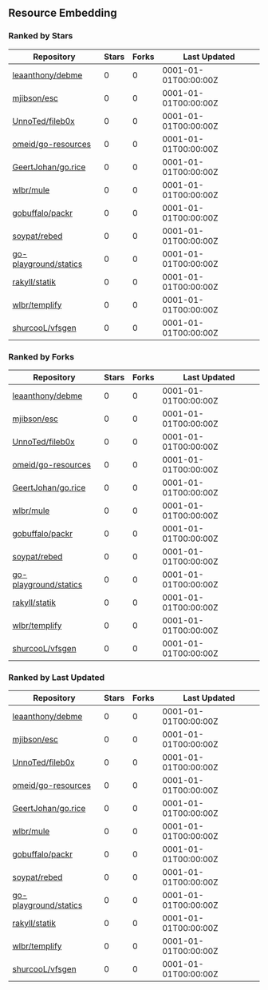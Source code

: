 ## Resource Embedding

### Ranked by Stars

| Repository | Stars | Forks | Last Updated |
|------------|-------|-------|--------------|
| [leaanthony/debme](https://github.com/leaanthony/debme) | 0 | 0 | 0001-01-01T00:00:00Z |
| [mjibson/esc](https://github.com/mjibson/esc) | 0 | 0 | 0001-01-01T00:00:00Z |
| [UnnoTed/fileb0x](https://github.com/UnnoTed/fileb0x) | 0 | 0 | 0001-01-01T00:00:00Z |
| [omeid/go-resources](https://github.com/omeid/go-resources) | 0 | 0 | 0001-01-01T00:00:00Z |
| [GeertJohan/go.rice](https://github.com/GeertJohan/go.rice) | 0 | 0 | 0001-01-01T00:00:00Z |
| [wlbr/mule](https://github.com/wlbr/mule) | 0 | 0 | 0001-01-01T00:00:00Z |
| [gobuffalo/packr](https://github.com/gobuffalo/packr) | 0 | 0 | 0001-01-01T00:00:00Z |
| [soypat/rebed](https://github.com/soypat/rebed) | 0 | 0 | 0001-01-01T00:00:00Z |
| [go-playground/statics](https://github.com/go-playground/statics) | 0 | 0 | 0001-01-01T00:00:00Z |
| [rakyll/statik](https://github.com/rakyll/statik) | 0 | 0 | 0001-01-01T00:00:00Z |
| [wlbr/templify](https://github.com/wlbr/templify) | 0 | 0 | 0001-01-01T00:00:00Z |
| [shurcooL/vfsgen](https://github.com/shurcooL/vfsgen) | 0 | 0 | 0001-01-01T00:00:00Z |

### Ranked by Forks

| Repository | Stars | Forks | Last Updated |
|------------|-------|-------|--------------|
| [leaanthony/debme](https://github.com/leaanthony/debme) | 0 | 0 | 0001-01-01T00:00:00Z |
| [mjibson/esc](https://github.com/mjibson/esc) | 0 | 0 | 0001-01-01T00:00:00Z |
| [UnnoTed/fileb0x](https://github.com/UnnoTed/fileb0x) | 0 | 0 | 0001-01-01T00:00:00Z |
| [omeid/go-resources](https://github.com/omeid/go-resources) | 0 | 0 | 0001-01-01T00:00:00Z |
| [GeertJohan/go.rice](https://github.com/GeertJohan/go.rice) | 0 | 0 | 0001-01-01T00:00:00Z |
| [wlbr/mule](https://github.com/wlbr/mule) | 0 | 0 | 0001-01-01T00:00:00Z |
| [gobuffalo/packr](https://github.com/gobuffalo/packr) | 0 | 0 | 0001-01-01T00:00:00Z |
| [soypat/rebed](https://github.com/soypat/rebed) | 0 | 0 | 0001-01-01T00:00:00Z |
| [go-playground/statics](https://github.com/go-playground/statics) | 0 | 0 | 0001-01-01T00:00:00Z |
| [rakyll/statik](https://github.com/rakyll/statik) | 0 | 0 | 0001-01-01T00:00:00Z |
| [wlbr/templify](https://github.com/wlbr/templify) | 0 | 0 | 0001-01-01T00:00:00Z |
| [shurcooL/vfsgen](https://github.com/shurcooL/vfsgen) | 0 | 0 | 0001-01-01T00:00:00Z |

### Ranked by Last Updated

| Repository | Stars | Forks | Last Updated |
|------------|-------|-------|--------------|
| [leaanthony/debme](https://github.com/leaanthony/debme) | 0 | 0 | 0001-01-01T00:00:00Z |
| [mjibson/esc](https://github.com/mjibson/esc) | 0 | 0 | 0001-01-01T00:00:00Z |
| [UnnoTed/fileb0x](https://github.com/UnnoTed/fileb0x) | 0 | 0 | 0001-01-01T00:00:00Z |
| [omeid/go-resources](https://github.com/omeid/go-resources) | 0 | 0 | 0001-01-01T00:00:00Z |
| [GeertJohan/go.rice](https://github.com/GeertJohan/go.rice) | 0 | 0 | 0001-01-01T00:00:00Z |
| [wlbr/mule](https://github.com/wlbr/mule) | 0 | 0 | 0001-01-01T00:00:00Z |
| [gobuffalo/packr](https://github.com/gobuffalo/packr) | 0 | 0 | 0001-01-01T00:00:00Z |
| [soypat/rebed](https://github.com/soypat/rebed) | 0 | 0 | 0001-01-01T00:00:00Z |
| [go-playground/statics](https://github.com/go-playground/statics) | 0 | 0 | 0001-01-01T00:00:00Z |
| [rakyll/statik](https://github.com/rakyll/statik) | 0 | 0 | 0001-01-01T00:00:00Z |
| [wlbr/templify](https://github.com/wlbr/templify) | 0 | 0 | 0001-01-01T00:00:00Z |
| [shurcooL/vfsgen](https://github.com/shurcooL/vfsgen) | 0 | 0 | 0001-01-01T00:00:00Z |

